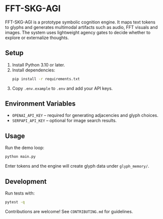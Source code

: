 # FFT-SKG-AGI

FFT-SKG-AGI is a prototype symbolic cognition engine. It maps text tokens to glyphs and generates multimodal artifacts such as audio, FFT visuals and images. The system uses lightweight agency gates to decide whether to explore or externalize thoughts.

## Setup

1. Install Python 3.10 or later.
2. Install dependencies:
   ```bash
   pip install -r requirements.txt
   ```
3. Copy `.env.example` to `.env` and add your API keys.

## Environment Variables

- `OPENAI_API_KEY` – required for generating adjacencies and glyph choices.
- `SERPAPI_API_KEY` – optional for image search results.

## Usage

Run the demo loop:
```bash
python main.py
```
Enter tokens and the engine will create glyph data under `glyph_memory/`.

## Development

Run tests with:
```bash
pytest -q
```

Contributions are welcome! See `CONTRIBUTING.md` for guidelines.
